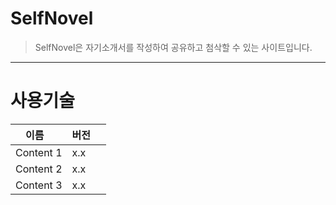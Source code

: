 # SelfNovel
>SelfNovel은 자기소개서를 작성하여 공유하고 첨삭할 수 있는 사이트입니다.
---
# 사용기술
  이름    | 버전      |
--------- | --------|
Content 1 | x.x     |
Content 2 | x.x     |
Content 3 | x.x     |
